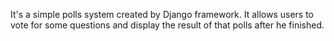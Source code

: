 It's a simple polls system created by Django framework.
It allows users to vote for some questions and display the result of that polls after he finished.
